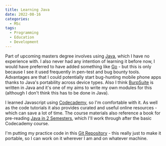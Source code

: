 ```yaml
---
title: Learning Java
date: 2022-08-16
categories:
  - MSc
tags:
  - Programming
  - Education
  - Development
---
```


Part of upcoming masters degree involves using [Java](https:///www.java.com), which I have no experience with. I also never had any intention of learning it before now, I would have preferred to have added something like [Go](https://go.dev) - but this is only because I see it used frequently in pen-test and bug bounty tools. Advantages are that I could potentially start bug-hunting mobile phone apps thanks to Java's portability across device types. Also I think [BurpSuite](https://www.portswigger.net) is written in Java and it's one of my aims to write my own modules for this (although I don't think this has to be done in Java).

I learned Javascript using [Codecademy](https://wwww.codecademy.com), so I'm comfortable with it. As well as the code tutorials it also provides curated and useful online resources - which can save a lot of time. The course materials also reference a book for pre-reading [Java in 2 Semesters](https://www.amazon.co.uk/Java-Two-Semesters-Featuring-Computer/dp/3319994190), which I'll work through after the basic Codecademy course.

I'm putting my practice code in this [Git Repository](https://github.com/JMc-GH/CPD) - this really just to make it portable, so I can work on it wherever I am and on whatever machine.
